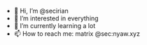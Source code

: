 - 👋 Hi, I’m @secirian
- 👀 I’m interested in everything
- 🌱 I’m currently learning a lot
- 📫 How to reach me: matrix @sec:nyaw.xyz
